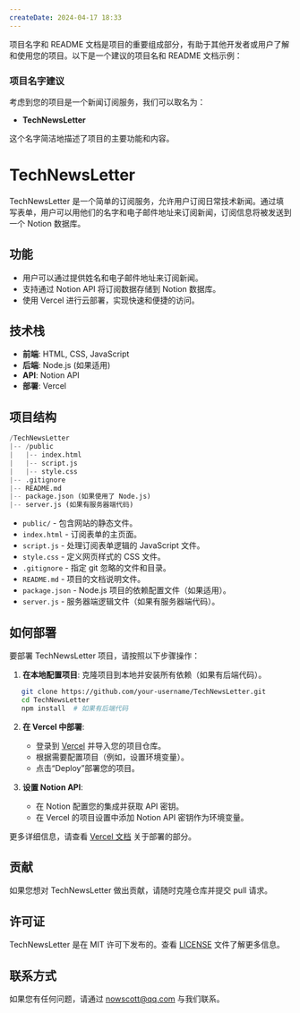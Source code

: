 ```yaml
---
createDate: 2024-04-17 18:33
---
```


项目名字和 README 文档是项目的重要组成部分，有助于其他开发者或用户了解和使用您的项目。以下是一个建议的项目名和 README 文档示例：

### 项目名字建议

考虑到您的项目是一个新闻订阅服务，我们可以取名为：

- **TechNewsLetter**

这个名字简洁地描述了项目的主要功能和内容。

# TechNewsLetter

TechNewsLetter 是一个简单的订阅服务，允许用户订阅日常技术新闻。通过填写表单，用户可以用他们的名字和电子邮件地址来订阅新闻，订阅信息将被发送到一个 Notion 数据库。

## 功能

- 用户可以通过提供姓名和电子邮件地址来订阅新闻。
- 支持通过 Notion API 将订阅数据存储到 Notion 数据库。
- 使用 Vercel 进行云部署，实现快速和便捷的访问。

## 技术栈

- **前端**: HTML, CSS, JavaScript
- **后端**: Node.js (如果适用)
- **API**: Notion API
- **部署**: Vercel

## 项目结构
```python
/TechNewsLetter
|-- /public
|   |-- index.html
|   |-- script.js
|   |-- style.css
|-- .gitignore
|-- README.md
|-- package.json (如果使用了 Node.js)
|-- server.js (如果有服务器端代码)
```
- `public/` - 包含网站的静态文件。
- `index.html` - 订阅表单的主页面。
- `script.js` - 处理订阅表单逻辑的 JavaScript 文件。
- `style.css` - 定义网页样式的 CSS 文件。
- `.gitignore` - 指定 git 忽略的文件和目录。
- `README.md` - 项目的文档说明文件。
- `package.json` - Node.js 项目的依赖配置文件（如果适用）。
- `server.js` - 服务器端逻辑文件（如果有服务器端代码）。

## 如何部署

要部署 TechNewsLetter 项目，请按照以下步骤操作：

1. **在本地配置项目**:
   克隆项目到本地并安装所有依赖（如果有后端代码）。

```bash
   git clone https://github.com/your-username/TechNewsLetter.git
   cd TechNewsLetter
   npm install  # 如果有后端代码
```

2. **在 Vercel 中部署**:
   - 登录到 [Vercel](https://vercel.com) 并导入您的项目仓库。
   - 根据需要配置项目（例如，设置环境变量）。
   - 点击“Deploy”部署您的项目。

3. **设置 Notion API**:
   - 在 Notion 配置您的集成并获取 API 密钥。
   - 在 Vercel 的项目设置中添加 Notion API 密钥作为环境变量。

更多详细信息，请查看 [Vercel 文档](https://vercel.com/docs) 关于部署的部分。

## 贡献

如果您想对 TechNewsLetter 做出贡献，请随时克隆仓库并提交 pull 请求。

## 许可证

TechNewsLetter 是在 MIT 许可下发布的。查看 [LICENSE](LICENSE) 文件了解更多信息。

## 联系方式

如果您有任何问题，请通过 nowscott@qq.com 与我们联系。

